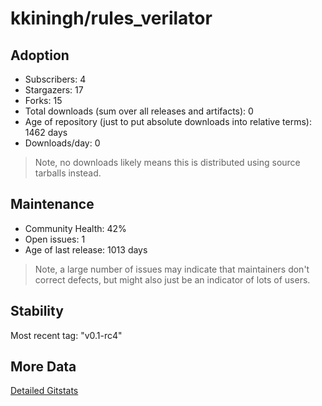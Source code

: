 # kkiningh/rules_verilator

## Adoption

- Subscribers: 4
- Stargazers: 17
- Forks: 15
- Total downloads (sum over all releases and artifacts): 0
- Age of repository (just to put absolute downloads into relative terms): 1462 days
- Downloads/day: 0

> Note, no downloads likely means this is distributed using source tarballs instead.

## Maintenance

- Community Health: 42%
- Open issues: 1
- Age of last release: 1013 days

> Note, a large number of issues may indicate that maintainers don't correct defects, but might also
> just be an indicator of lots of users.

## Stability

Most recent tag: "v0.1-rc4"

## More Data

[Detailed Gitstats](/bazel-catalog/gitstats/kkiningh/rules_verilator)

